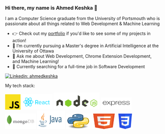 ### Hi there, my name is Ahmed Keshka 👋

I am a Computer Science graduate from the University of Portsmouth who is passionate about all things related to Web Development & Machine Learning

- 👉 Check out my [portfolio](https://ak292.github.io) if you'd like to see some of my projects in action!
- 🌱 I’m currently pursuing a Master's degree in Artificial Intelligence at the University of Ottawa
- 💬 Ask me about Web Development, Chrome Extension Development, and Machine Learning!
- 💼 Currently searching for a full-time job in Software Development

[![Linkedin: ahmedkeshka](https://img.shields.io/badge/-Connect_with_me_on_Linkedin!-blue?style=flat-square&logo=Linkedin&logoColor=white&link=https://linkedin.com/in/ahmed-keshka)](https://linkedin.com/in/ahmed-keshka/)

My tech stack:

<img src="./images/Unofficial_JavaScript_logo_2.svg" width="50px" /> <img src="./images/reactjs-ar21.svg" width="100px" /> <img src="./images/nodejs-horizontal.svg" width="150px" /> <img src="./images/expressjs-ar21.svg" height="40px" width="100px" /> <img src="./images/mongodb-ar21.svg" width="100px" /> <img src="./images/java-ar21.svg" height="60px" width="90px" /> <img src="./images/Python.svg" height="50px" width="80px" /> <img src="./images/HTML5_Badge.svg" height="50px" width="80px" /> <img src="./images/CSS3_logo.svg" height="50px" width="50px" />
